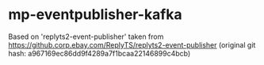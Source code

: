 # mp-eventpublisher-kafka

Based on 'replyts2-event-publisher' taken from https://github.corp.ebay.com/ReplyTS/replyts2-event-publisher
(original git hash: a967169ec86dd9f4289a7f1bcaa22146899c4bcb)
